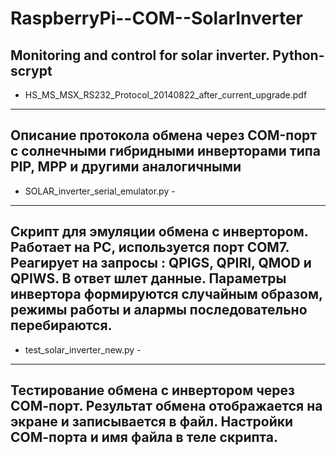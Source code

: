 # RaspberryPi--COM--SolarInverter
Monitoring and control for solar inverter. Python-scrypt
------------------------------------------------------------------------------------------------------------------------------------------
 - HS_MS_MSX_RS232_Protocol_20140822_after_current_upgrade.pdf
---------------------------------------------------------------
 Описание протокола обмена через COM-порт с солнечными гибридными инверторами типа PIP, MPP и другими аналогичными
------------------------------------------------------------------------------------------------------------------------------------------


 - SOLAR_inverter_serial_emulator.py - 
--------------------------------------- 
Cкрипт для эмуляции обмена с инвертором. Работает на PC, используется порт СОМ7. Реагирует на запросы : QPIGS, QPIRI, QMOD и QPIWS.
В ответ шлет данные. Параметры инвертора формируются случайным образом, режимы работы и алармы последовательно перебираются.
------------------------------------------------------------------------------------------------------------------------------------------

- test_solar_inverter_new.py -
------------------------------------------------------------------------------------------------------------------------------------------
Тестирование обмена с инвертором через СОМ-порт.
Результат обмена отображается на экране и записывается в файл.
Настройки СОМ-порта и имя файла в теле скрипта.
------------------------------------------------------------------------------------------------------------------------------------------
